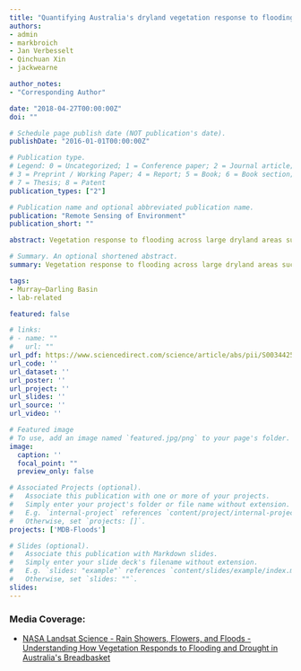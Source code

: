 ```yaml
---
title: "Quantifying Australia's dryland vegetation response to flooding and drought at sub-continental scale"
authors:
- admin
- markbroich
- Jan Verbesselt
- Qinchuan Xin
- jackwearne

author_notes:
- "Corresponding Author"

date: "2018-04-27T00:00:00Z"
doi: ""

# Schedule page publish date (NOT publication's date).
publishDate: "2016-01-01T00:00:00Z"

# Publication type.
# Legend: 0 = Uncategorized; 1 = Conference paper; 2 = Journal article;
# 3 = Preprint / Working Paper; 4 = Report; 5 = Book; 6 = Book section;
# 7 = Thesis; 8 = Patent
publication_types: ["2"]

# Publication name and optional abbreviated publication name.
publication: "Remote Sensing of Environment"
publication_short: ""

abstract: Vegetation response to flooding across large dryland areas such as Australia's Murray Darling Basin (MDB) is not understood synoptically and with locally relevant detail. We filled this knowledge gap by quantifying vegetation dynamics, defined here as greening and browning due to changing chlorophyll content and leaf area index, in response to flooding and rainfall across the floodplains of the entire MDB. We quantified vegetation and flooding dynamics using the same data source, namely 26 years of high resolution, wall-to-wall satellite data, in a top down statistical modeling approach, where we controlled for rainfall. Our time series (1986–2011) covered a period of extreme hydroclimatic variability, including the South East Australian Millennium Drought, thus providing a research opportunity to investigate how the relationship between vegetation and flooding changed during wet and dry periods. Our results showed that besides rainfall, flooding plays a key role in driving floodplain vegetation dynamics, yet the role of flooding varied across the MDB floodplains. We quantified a change in the relationship of how vegetation responds to rainfall and flooding with an unprecedented level of spatial detail. The change in the relationships coincided primarily with the onset of the Millennium Drought, yet local and regional differences in the timing of the change did occur, suggesting that the beginning of the Millennium Drought did not impact all floodplain areas at the same time. Our synoptic while locally relevant quantification of the changing response of vegetation to rainfall and flooding is a first step to help underpin Australia's investment into environmental water allocations.

# Summary. An optional shortened abstract.
summary: Vegetation response to flooding across large dryland areas such as Australia's Murray Darling Basin (MDB) is not understood synoptically and with locally relevant detail.

tags:
- Murray–Darling Basin
- lab-related

featured: false

# links:
# - name: ""
#   url: ""
url_pdf: https://www.sciencedirect.com/science/article/abs/pii/S0034425718301895
url_code: ''
url_dataset: ''
url_poster: ''
url_project: ''
url_slides: ''
url_source: ''
url_video: ''

# Featured image
# To use, add an image named `featured.jpg/png` to your page's folder. 
image:
  caption: ''
  focal_point: ""
  preview_only: false

# Associated Projects (optional).
#   Associate this publication with one or more of your projects.
#   Simply enter your project's folder or file name without extension.
#   E.g. `internal-project` references `content/project/internal-project/index.md`.
#   Otherwise, set `projects: []`.
projects: ['MDB-Floods']

# Slides (optional).
#   Associate this publication with Markdown slides.
#   Simply enter your slide deck's filename without extension.
#   E.g. `slides: "example"` references `content/slides/example/index.md`.
#   Otherwise, set `slides: ""`.
slides:
---
```


### Media Coverage:
- <a href="https://landsat.gsfc.nasa.gov/article/rain-showers-flowers-and-floods-understanding-how-vegetation-responds-to-flooding-and-drought-in-australias-breadbasket/">NASA Landsat Science - Rain Showers, Flowers, and Floods - Understanding How Vegetation Responds to Flooding and Drought in Australia's Breadbasket</a>
